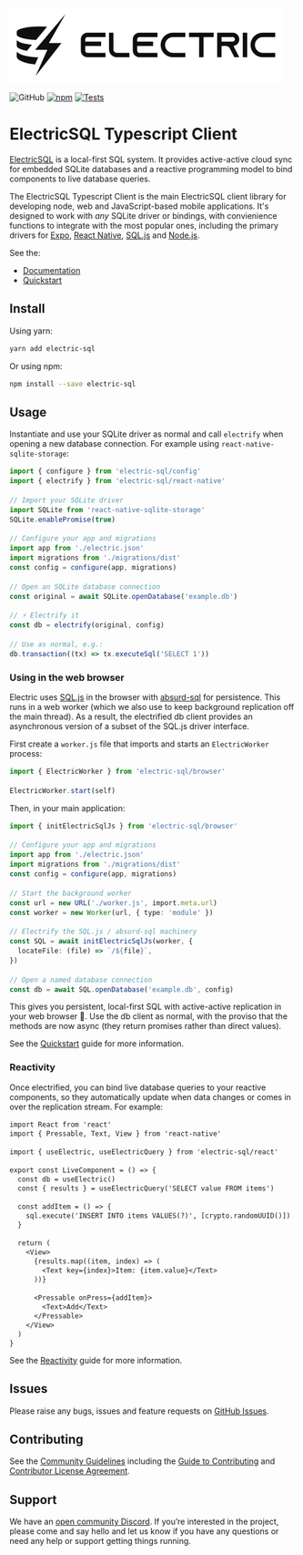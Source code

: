 <a href="https://electric-sql.com">
  <picture>
    <source media="(prefers-color-scheme: dark)"
        srcset="https://raw.githubusercontent.com/electric-sql/meta/main/identity/ElectricSQL-logo-light-trans.svg"
    />
    <source media="(prefers-color-scheme: light)"
        srcset="https://raw.githubusercontent.com/electric-sql/meta/main/identity/ElectricSQL-logo-black.svg"
    />
    <img alt="ElectricSQL logo"
        src="https://raw.githubusercontent.com/electric-sql/meta/main/identity/ElectricSQL-logo-black.svg"
    />
  </picture>
</a>

![GitHub](https://img.shields.io/github/license/electric-sql/typescript-client) [![npm](https://img.shields.io/npm/v/electric-sql)](https://www.npmjs.com/package/electric-sql) [![Tests](https://github.com/electric-sql/typescript-client/actions/workflows/tests.yml/badge.svg?event=push)](https://github.com/electric-sql/typescript-client/actions/workflows/tests.yml)

# ElectricSQL Typescript Client

[ElectricSQL](https://electric-sql.com) is a local-first SQL system. It provides active-active cloud sync for embedded SQLite databases and a reactive programming model to bind components to live database queries.

The ElectricSQL Typescript Client is the main ElectricSQL client library for developing node, web and JavaScript-based mobile applications. It's designed to work with _any_ SQLite driver or bindings, with convienience functions to integrate with the most popular ones, including the primary drivers for [Expo](https://electric-sql.com/docs/usage/drivers#expo), [React Native](https://electric-sql.com/docs/usage/drivers#react-native), [SQL.js](https://electric-sql.com/docs/drivers/web) and [Node.js](https://electric-sql.com/docs/usage/drivers#edge).

See the:

- [Documentation](https://electric-sql.com/docs)
- [Quickstart](https://electric-sql.com/docs/usage/quickstart)

## Install

Using yarn:

```sh
yarn add electric-sql
```

Or using npm:

```sh
npm install --save electric-sql
```

## Usage

Instantiate and use your SQLite driver as normal and call `electrify` when opening a new database connection. For example using `react-native-sqlite-storage`:

```ts
import { configure } from 'electric-sql/config'
import { electrify } from 'electric-sql/react-native'

// Import your SQLite driver
import SQLite from 'react-native-sqlite-storage'
SQLite.enablePromise(true)

// Configure your app and migrations
import app from './electric.json'
import migrations from './migrations/dist'
const config = configure(app, migrations)

// Open an SQLite database connection
const original = await SQLite.openDatabase('example.db')

// ⚡ Electrify it
const db = electrify(original, config)

// Use as normal, e.g.:
db.transaction((tx) => tx.executeSql('SELECT 1'))
```

### Using in the web browser

Electric uses [SQL.js](https://electric-sql.com/docs/usage/web) in the browser with [absurd-sql](https://electric-sql.com/docs/usage/web) for persistence. This runs in a web worker (which we also use to keep background replication off the main thread). As a result, the electrified db client provides an asynchronous version of a subset of the SQL.js driver interface.

First create a `worker.js` file that imports and starts an `ElectricWorker` process:

```ts
import { ElectricWorker } from 'electric-sql/browser'

ElectricWorker.start(self)
```

Then, in your main application:

```ts
import { initElectricSqlJs } from 'electric-sql/browser'

// Configure your app and migrations
import app from './electric.json'
import migrations from './migrations/dist'
const config = configure(app, migrations)

// Start the background worker
const url = new URL('./worker.js', import.meta.url)
const worker = new Worker(url, { type: 'module' })

// Electrify the SQL.js / absurd-sql machinery
const SQL = await initElectricSqlJs(worker, {
  locateFile: (file) => `/${file}`,
})

// Open a named database connection
const db = await SQL.openDatabase('example.db', config)
```

This gives you persistent, local-first SQL with active-active replication
in your web browser 🤯. Use the db client as normal, with the proviso that
the methods are now async (they return promises rather than direct values).

See the [Quickstart](https://electric-sql.com/docs/usage/quickstart) guide for more information.

### Reactivity

Once electrified, you can bind live database queries to your reactive components, so they automatically update when data changes or comes in over the replication stream. For example:

```tsx
import React from 'react'
import { Pressable, Text, View } from 'react-native'

import { useElectric, useElectricQuery } from 'electric-sql/react'

export const LiveComponent = () => {
  const db = useElectric()
  const { results } = useElectricQuery('SELECT value FROM items')

  const addItem = () => {
    sql.execute('INSERT INTO items VALUES(?)', [crypto.randomUUID()])
  }

  return (
    <View>
      {results.map((item, index) => (
        <Text key={index}>Item: {item.value}</Text>
      ))}

      <Pressable onPress={addItem}>
        <Text>Add</Text>
      </Pressable>
    </View>
  )
}
```

See the [Reactivity](https://electric-sql.com/docs/usage/reactivity) guide for more information.

## Issues

Please raise any bugs, issues and feature requests on [GitHub Issues](https://github.com/electric-sql/typescript-client/issues).

## Contributing

See the [Community Guidelines](https://github.com/electric-sql/meta) including the [Guide to Contributing](https://github.com/electric-sql/meta/blob/main/CONTRIBUTING.md) and [Contributor License Agreement](https://github.com/electric-sql/meta/blob/main/CLA.md).

## Support

We have an [open community Discord](https://discord.gg/B7kHGwDcbj). If you’re interested in the project, please come and say hello and let us know if you have any questions or need any help or support getting things running.

